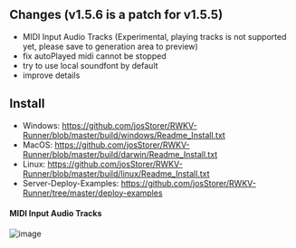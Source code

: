 ## Changes (v1.5.6 is a patch for v1.5.5)

- MIDI Input Audio Tracks (Experimental, playing tracks is not supported yet, please save to generation area to preview)
- fix autoPlayed midi cannot be stopped
- try to use local soundfont by default
- improve details

## Install

- Windows: https://github.com/josStorer/RWKV-Runner/blob/master/build/windows/Readme_Install.txt
- MacOS: https://github.com/josStorer/RWKV-Runner/blob/master/build/darwin/Readme_Install.txt
- Linux: https://github.com/josStorer/RWKV-Runner/blob/master/build/linux/Readme_Install.txt
- Server-Deploy-Examples: https://github.com/josStorer/RWKV-Runner/tree/master/deploy-examples

#### MIDI Input Audio Tracks

![image](https://github.com/josStorer/RWKV-Runner/assets/13366013/e35e23a4-1942-4649-995d-eabf386722f7)